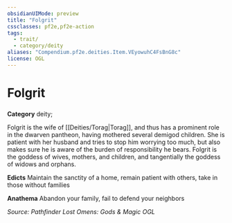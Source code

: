 ```yaml
---
obsidianUIMode: preview
title: "Folgrit"
cssclasses: pf2e,pf2e-action
tags:
  - trait/
  - category/deity
aliases: "Compendium.pf2e.deities.Item.VEyowuhC4FsBnG8c"
license: OGL
---
```

# Folgrit

### 

**Category** deity; 




Folgrit is the wife of [[Deities/Torag|Torag]], and thus has a prominent role in the dwarven pantheon, having mothered several demigod children. She is patient with her husband and tries to stop him worrying too much, but also makes sure he is aware of the burden of responsibility he bears. Folgrit is the goddess of wives, mothers, and children, and tangentially the goddess of widows and orphans.

**Edicts** Maintain the sanctity of a home, remain patient with others, take in those without families

**Anathema** Abandon your family, fail to defend your neighbors

*Source: Pathfinder Lost Omens: Gods & Magic*
*OGL*